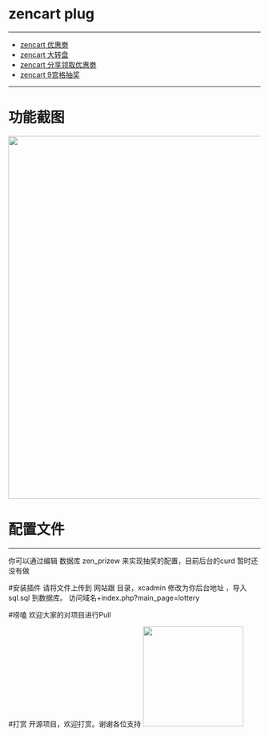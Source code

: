 <a name="Basic-usage"></a>
# zencart plug

---

- [zencart 优惠劵](https://github.com/zhaomingliang/zencart_coupons)
- [zencart 大转盘](https://github.com)
- [zencart 分享领取优惠劵](https://github.com)
- [zencart 9宫格抽奖](https://github.com)

---
# 功能截图
<img src="http://www.zhaomingliang.cn/usr/uploads/draw_squares.png" width="996" height="725" />

# 配置文件

<hr>
你可以通过编辑 数据库 zen_prizew  来实现抽奖的配置，目前后台的curd 暂时还没有做



#安装插件
请将文件上传到 网站跟 目录，xcadmin 修改为你后台地址 ，导入sql.sql 到数据库。 访问域名+index.php?main_page=lottery 


#唠嗑
欢迎大家的对项目进行Pull 

#打赏
开源项目，欢迎打赏。谢谢各位支持
<img src="http://www.zhaomingliang.cn/usr/uploads/qc.jpg"  width="200" />
